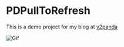 # PDPullToRefresh

This is a demo project for my blog at [v2panda](http://v2panda.com)

![Gif](https://github.com/v2panda/PDPullToRefresh/blob/master/PDPullToRefreshGif.gif)